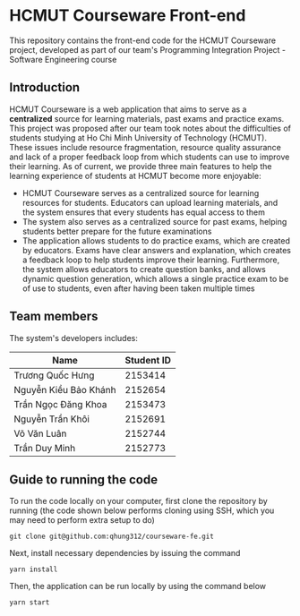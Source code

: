 # HCMUT Courseware Front-end

This repository contains the front-end code for the HCMUT Courseware project, developed as part of our team's Programming Integration Project - Software Engineering course

## Introduction

HCMUT Courseware is a web application that aims to serve as a **centralized** source for learning materials, past exams and practice exams. This project was proposed after our team took notes about the difficulties of students studying at Ho Chi Minh University of Technology (HCMUT). These issues include resource fragmentation, resource quality assurance and lack of a proper feedback loop from which students can use to improve their learning. As of current, we provide three main features to help the learning experience of students at HCMUT become more enjoyable:

- HCMUT Courseware serves as a centralized source for learning resources for students. Educators can upload learning materials, and the system ensures that every students has equal access to them
- The system also serves as a centralized source for past exams, helping students better prepare for the future examinations
- The application allows students to do practice exams, which are created by educators. Exams have clear answers and explanation, which creates a feedback loop to help students improve their learning. Furthermore, the system allows educators to create question banks, and allows dynamic question generation, which allows a single practice exam to be of use to students, even after having been taken multiple times

## Team members

The system's developers includes:

| Name                  | Student ID |
| --------------------- | ---------- |
| Trương Quốc Hưng      | 2153414    |
| Nguyễn Kiều Bảo Khánh | 2152654    |
| Trần Ngọc Đăng Khoa   | 2153473    |
| Nguyễn Trần Khôi      | 2152691    |
| Võ Văn Luân           | 2152744    |
| Trần Duy Minh         | 2152773    |

## Guide to running the code

To run the code locally on your computer, first clone the repository by running (the code shown below performs cloning using SSH, which you may need to perform extra setup to do)

```
git clone git@github.com:qhung312/courseware-fe.git
```

Next, install necessary dependencies by issuing the command

```
yarn install
```

Then, the application can be run locally by using the command below

```
yarn start
```
